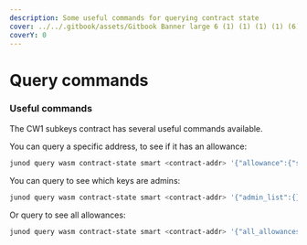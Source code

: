 ```yaml
---
description: Some useful commands for querying contract state
cover: ../../.gitbook/assets/Gitbook Banner large 6 (1) (1) (1) (1) (6).png
coverY: 0
---
```


# Query commands

### Useful commands

The CW1 subkeys contract has several useful commands available.

You can query a specific address, to see if it has an allowance:

```bash
junod query wasm contract-state smart <contract-addr> '{"allowance":{"spender":"<address>"}}' --chain-id <chain-id>
```

You can query to see which keys are admins:

```bash
junod query wasm contract-state smart <contract-addr> '{"admin_list":{}}' --chain-id <chain-id>
```

Or query to see all allowances:

```bash
junod query wasm contract-state smart <contract-addr> '{"all_allowances":{}}' --chain-id <chain-id>
```

